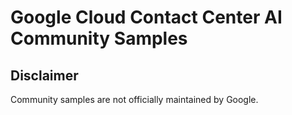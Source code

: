 # Google Cloud Contact Center AI Community Samples

## Disclaimer
Community samples are not officially maintained by Google.
